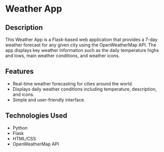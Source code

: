 # Weather App

## Description
This Weather App is a Flask-based web application that provides a 7-day weather forecast for any given city using the OpenWeatherMap API. The app displays key weather information such as the daily temperature highs and lows, main weather conditions, and weather icons.

## Features
- Real-time weather forecasting for cities around the world.
- Displays daily weather conditions including temperature, description, and icons.
- Simple and user-friendly interface.

## Technologies Used
- Python
- Flask
- HTML/CSS
- OpenWeatherMap API


